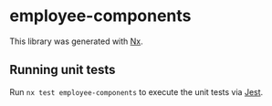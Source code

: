 # employee-components

This library was generated with [Nx](https://nx.dev).

## Running unit tests

Run `nx test employee-components` to execute the unit tests via [Jest](https://jestjs.io).
